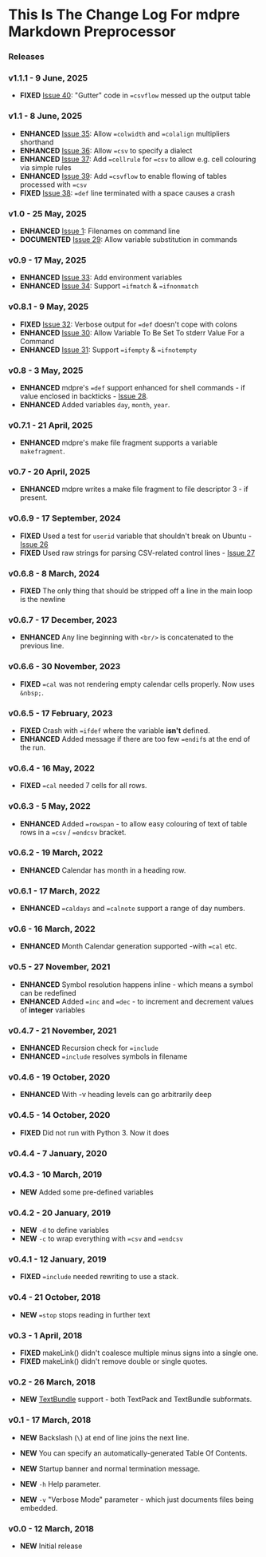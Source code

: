 # This Is The Change Log For mdpre Markdown Preprocessor

### Releases


### v1.1.1 - 9 June, 2025

* **FIXED** [Issue 40](https://github.com/MartinPacker/mdpre/issues/40): "Gutter" code in `=csvflow` messed up the output table

### v1.1 - 8 June, 2025

* **ENHANCED** [Issue 35](https://github.com/MartinPacker/mdpre/issues/35): Allow `=colwidth` and `=colalign` multipliers shorthand
* **ENHANCED** [Issue 36](https://github.com/MartinPacker/mdpre/issues/36): Allow `=csv` to specify a dialect
* **ENHANCED** [Issue 37](https://github.com/MartinPacker/mdpre/issues/37): Add `=cellrule` for `=csv` to allow e.g. cell colouring via simple rules
* **ENHANCED** [Issue 39](https://github.com/MartinPacker/mdpre/issues/39): Add `=csvflow` to enable flowing of tables processed with `=csv`
* **FIXED** [Issue 38](https://github.com/MartinPacker/mdpre/issues/38): `=def` line terminated with a space causes a crash


### v1.0 - 25 May, 2025

* **ENHANCED** [Issue 1](https://github.com/MartinPacker/mdpre/issues/1): Filenames on command line
* **DOCUMENTED** [Issue 29](https://github.com/MartinPacker/mdpre/issues/29): Allow variable substitution in commands

### v0.9 - 17 May, 2025

* **ENHANCED** [Issue 33](https://github.com/MartinPacker/mdpre/issues/33): Add environment variables
* **ENHANCED** [Issue 34](https://github.com/MartinPacker/mdpre/issues/34): Support `=ifmatch` & `=ifnonmatch`

### v0.8.1 - 9 May, 2025

* **FIXED** [Issue 32](https://github.com/MartinPacker/mdpre/issues/32): Verbose output for `=def` doesn't cope with colons
* **ENHANCED** [Issue 30](https://github.com/MartinPacker/mdpre/issues/30): Allow Variable To Be Set To stderr Value For a Command
* **ENHANCED** [Issue 31](https://github.com/MartinPacker/mdpre/issues/31): Support `=ifempty` & `=ifnotempty`

### v0.8 - 3 May, 2025

* **ENHANCED** mdpre's `=def` support enhanced for shell commands - if value enclosed in backticks - [Issue 28](https://github.com/MartinPacker/mdpre/issues/28).
* **ENHANCED** Added variables `day`, `month`, `year`.

### v0.7.1 - 21  April, 2025

* **ENHANCED** mdpre's make file fragment supports a variable `makefragment`.

### v0.7 - 20  April, 2025

* **ENHANCED** mdpre writes a make file fragment to file descriptor 3 - if present.

### v0.6.9 - 17  September, 2024

* **FIXED** Used a test for `userid` variable that shouldn't break on Ubuntu - [Issue 26](https://github.com/MartinPacker/mdpre/issues/26)
* **FIXED** Used raw strings for parsing CSV-related control lines - [Issue 27](https://github.com/MartinPacker/mdpre/issues/27)

### v0.6.8 - 8  March, 2024

* **FIXED** The only thing that should be stripped off a line in the main loop is the newline

### v0.6.7 - 17  December, 2023

* **ENHANCED** Any line beginning with `<br/>` is concatenated to the previous line.

### v0.6.6 - 30 November, 2023

* **FIXED** `=cal` was not rendering empty calendar cells properly. Now uses `&nbsp;`.

### v0.6.5 - 17 February, 2023

* **FIXED** Crash with `=ifdef` where the variable **isn't** defined.
* **ENHANCED** Added message if there are too few `=endif`s at the end of the run.

### v0.6.4 - 16 May, 2022

* **FIXED** `=cal` needed 7 cells for all rows.

### v0.6.3 - 5 May, 2022

* **ENHANCED** Added `=rowspan` - to allow easy colouring of text of table rows in a `=csv` / `=endcsv` bracket.

### v0.6.2 - 19 March, 2022

* **ENHANCED** Calendar has month in a heading row.

### v0.6.1 - 17 March, 2022

* **ENHANCED** `=caldays` and `=calnote` support a range of day numbers.

### v0.6 - 16 March, 2022

* **ENHANCED** Month Calendar generation supported -with `=cal` etc.

### v0.5 - 27 November, 2021

* **ENHANCED** Symbol resolution happens inline - which means a symbol can be redefined
* **ENHANCED** Added `=inc` and `=dec` - to increment and decrement values of **integer** variables

### v0.4.7 - 21 November, 2021

* **ENHANCED** Recursion check for `=include`
* **ENHANCED** `=include` resolves symbols in filename

### v0.4.6 - 19 October, 2020

* **ENHANCED** With -v heading levels can go arbitrarily deep

### v0.4.5 - 14 October, 2020

* **FIXED** Did not run with Python 3. Now it does

### v0.4.4 - 7 January, 2020

### v0.4.3 - 10 March, 2019

* **NEW** Added some pre-defined variables

### v0.4.2 - 20 January, 2019

* **NEW** `-d` to define variables
* **NEW** `-c` to wrap everything with `=csv` and `=endcsv`

### v0.4.1 - 12 January, 2019

* **FIXED** `=include` needed rewriting to use a stack.

### v0.4 - 21 October, 2018

* **NEW** `=stop` stops reading in further text

### v0.3 - 1 April, 2018

* **FIXED** makeLink() didn't coalesce multiple minus signs into a single one.
* **FIXED** makeLink() didn't remove double or single quotes.

### v0.2 - 26 March, 2018

* **NEW** [TextBundle](http://textbundle.org) support - both TextPack and TextBundle subformats.

### v0.1 - 17 March, 2018

* **NEW** Backslash (`\`) at end of line joins the next line.

* **NEW** You can specify an automatically-generated Table Of Contents.

* **NEW** Startup banner and normal termination message.

* **NEW** `-h` Help parameter.

* **NEW** `-v` "Verbose Mode" parameter - which just documents files being embedded.

### v0.0 - 12 March, 2018

* **NEW** Initial release

